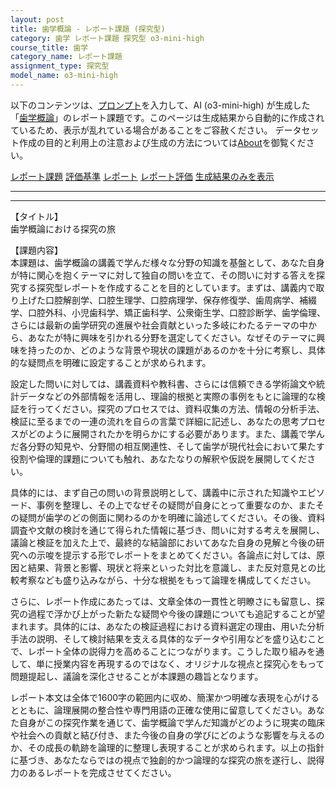 ```yaml
---
layout: post
title: 歯学概論 - レポート課題 (探究型)
category: 歯学 レポート課題 探究型 o3-mini-high
course_title: 歯学
category_name: レポート課題
assignment_type: 探究型
model_name: o3-mini-high
---
```


以下のコンテンツは、[プロンプト](https://github.com/takedatoshiyuki/synthetic_assignments/tree/main/generated/歯学/o3-mini-high/prompt_レポート課題-探究型.md)を入力して、AI (o3-mini-high) が生成した「[歯学概論](/contents/歯学/)」のレポート課題です。このページは生成結果から自動的に作成されているため、表示が乱れている場合があることをご容赦ください。
データセット作成の目的と利用上の注意および生成の方法については[About](/About)を御覧ください。

[レポート課題](../レポート課題-探究型)
[評価基準](../評価基準-探究型)
[レポート](../レポート-探究型)
[レポート評価](../レポート評価-探究型)
[生成結果のみを表示](https://github.com/takedatoshiyuki/synthetic_assignments/tree/main/generated/歯学/o3-mini-high/レポート課題-探究型.md)
  

***
***
  
【タイトル】  
歯学概論における探究の旅

【課題内容】  
本課題は、歯学概論の講義で学んだ様々な分野の知識を基盤として、あなた自身が特に関心を抱くテーマに対して独自の問いを立て、その問いに対する答えを探究する探究型レポートを作成することを目的としています。まずは、講義内で取り上げた口腔解剖学、口腔生理学、口腔病理学、保存修復学、歯周病学、補綴学、口腔外科、小児歯科学、矯正歯科学、公衆衛生学、口腔診断学、歯学倫理、さらには最新の歯学研究の進展や社会貢献といった多岐にわたるテーマの中から、あなたが特に興味を引かれる分野を選定してください。なぜそのテーマに興味を持ったのか、どのような背景や現状の課題があるのかを十分に考察し、具体的な疑問点を明確に設定することが求められます。

設定した問いに対しては、講義資料や教科書、さらには信頼できる学術論文や統計データなどの外部情報を活用し、理論的根拠と実際の事例をもとに論理的な検証を行ってください。探究のプロセスでは、資料収集の方法、情報の分析手法、検証に至るまでの一連の流れを自らの言葉で詳細に記述し、あなたの思考プロセスがどのように展開されたかを明らかにする必要があります。また、講義で学んだ各分野の知見や、分野間の相互関連性、そして歯学が現代社会において果たす役割や倫理的課題についても触れ、あなたなりの解釈や仮説を展開してください。

具体的には、まず自己の問いの背景説明として、講義中に示された知識やエピソード、事例を整理し、その上でなぜその疑問が自身にとって重要なのか、またその疑問が歯学のどの側面に関わるのかを明確に論述してください。その後、資料調査や文献の検討を通じて得られた情報に基づき、問いに対する考えを展開し、議論と検証を加えた上で、最終的な結論部においてあなた自身の見解と今後の研究への示唆を提示する形でレポートをまとめてください。各論点に対しては、原因と結果、背景と影響、現状と将来といった対比を意識し、また反対意見との比較考察なども盛り込みながら、十分な根拠をもって論理を構成してください。

さらに、レポート作成にあたっては、文章全体の一貫性と明瞭さにも留意し、探究の過程で浮かび上がった新たな疑問や今後の課題についても追記することが望まれます。具体的には、あなたの検証過程における資料選定の理由、用いた分析手法の説明、そして検討結果を支える具体的なデータや引用などを盛り込むことで、レポート全体の説得力を高めることにつながります。こうした取り組みを通して、単に授業内容を再現するのではなく、オリジナルな視点と探究心をもって問題提起し、議論を深化させることが本課題の趣旨となります。

レポート本文は全体で1600字の範囲内に収め、簡潔かつ明確な表現を心がけるとともに、論理展開の整合性や専門用語の正確な使用に留意してください。あなた自身がこの探究作業を通じて、歯学概論で学んだ知識がどのように現実の臨床や社会への貢献と結び付き、また今後の自身の学びにどのような影響を与えるのか、その成長の軌跡を論理的に整理し表現することが求められます。以上の指針に基づき、あなたならではの視点で独創的かつ論理的な探究の旅を遂行し、説得力のあるレポートを完成させてください。
